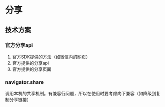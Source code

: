 # 分享

## 技术方案

### 官方分享api

1. 官方SDK提供的方法（如微信内的网页）
2. 官方提供的分享api
3. 官方提供的分享页面

### navigator.share

调用本机的共享机制。有兼容行问题，所以在使用时要考虑向下兼容（如降级到复制分享链接）
